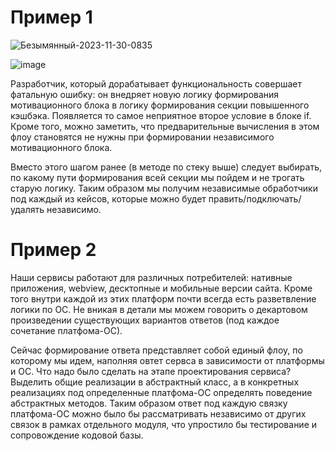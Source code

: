 # Пример 1 

![Безымянный-2023-11-30-0835](https://github.com/Sublimee/SBS/assets/13710048/23736e84-6c6e-4885-a71d-146e2b48d2e6)

![image](https://github.com/Sublimee/SBS/assets/13710048/0975ff55-c108-41d4-b2f9-04ce1eaebc8f)

Разработчик, который дорабатывает функциональность совершает фатальную ошибку: он внедряет новую логику формирования мотивационного блока в логику формирования секции повышенного кэшбэка. Появляется то самое неприятное второе условие в блоке if. Кроме того, можно заметить, что предварительные вычисления в этом флоу становятся не нужны при формировании независимого мотивационного блока.

Вместо этого шагом ранее (в методе по стеку выше) следует выбирать, по какому пути формирования всей секции мы пойдем и не трогать старую логику. Таким образом мы получим независимые обработчики под каждый из кейсов, которые можно будет править/подключать/удалять независимо.

# Пример 2

Наши сервисы работают для различных потребителей: нативные приложения, webview, десктопные и мобильные версии сайта. Кроме того внутри каждой из этих платформ почти всегда есть разветвление логики по ОС. Не вникая в детали мы можем говорить о декартовом произведении существующих вариантов ответов (под каждое сочетание платфома-ОС).

Сейчас формирование ответа представляет собой единый флоу, по которому мы идем, наполняя овтет сервса в зависимости от платформы и ОС. Что надо было сделать на этапе проектирования сервиса? Выделить общие реализации в абстрактный класс, а в конкретных реализациях под определенные платфома-ОС определять поведение абстрактных методов. Таким образом ответ под каждую связку платфома-ОС можно было бы рассматривать независимо от других связок в рамках отдельного модуля, что упростило бы тестирование и сопровождение кодовой базы.
